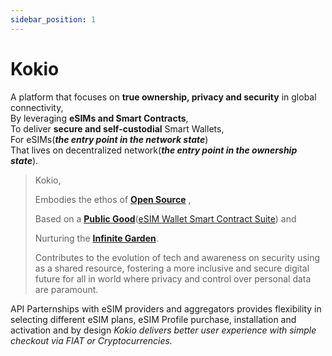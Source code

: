 ```yaml
---
sidebar_position: 1
---
```


# Kokio

A platform that focuses on **true ownership, privacy and security** in global connectivity,  
By leveraging **eSIMs and Smart Contracts**,  
To deliver **secure and self-custodial** Smart Wallets,  
For eSIMs(_**the entry point in the network state**_)  
That lives on decentralized network(_**the entry point in the ownership state**_).

> Kokio,
>
> Embodies the ethos of [**Open Source**](https://en.wikipedia.org/wiki/Open-source_software) ,
>
> Based on a [**Public Good**](https://en.wikipedia.org/wiki/Public_good)([eSIM Wallet Smart Contract Suite](https://github.com/Blockchain-Powered-eSIM/smart-contract-suite)) and
>
> Nurturing the [**Infinite Garden**](https://ethereum.foundation/infinitegarden).
>
> Contributes to the evolution of tech and awareness on security using as a shared resource, fostering a more inclusive and secure digital future for all in world where privacy and control over personal data are paramount.

API Parternships with eSIM providers and aggregators provides flexibility in selecting different eSIM plans, eSIM Profile purchase, installation and activation and by design _Kokio delivers better user experience with simple checkout via FIAT or Cryptocurrencies._
